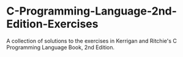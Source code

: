 # C-Programming-Language-2nd-Edition-Exercises
A collection of solutions to the exercises in Kerrigan and Ritchie's C Programming Language Book, 2nd Edition. 
